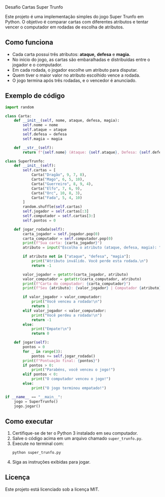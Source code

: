  Desafio Cartas Super Trunfo

Este projeto é uma implementação simples do jogo Super Trunfo em Python. O objetivo é comparar cartas com diferentes atributos e tentar vencer o computador em rodadas de escolha de atributos.

## Como funciona

- Cada carta possui três atributos: **ataque,** **defesa** e **magia.**
- No início do jogo, as cartas são embaralhadas e distribuídas entre o jogador e o computador.
- Em cada rodada, o jogador escolhe um atributo para disputar.
- Quem tiver o maior valor no atributo escolhido vence a rodada.
- O jogo termina após três rodadas, e o vencedor é anunciado.

## Exemplo de código

```python
import random

class Carta:
    def __init__(self, nome, ataque, defesa, magia):
        self.nome = nome
        self.ataque = ataque
        self.defesa = defesa
        self.magia = magia

    def __str__(self):
        return f"{self.nome} (Ataque: {self.ataque}, Defesa: {self.defesa}, Magia: {self.magia})"

class SuperTrunfo:
    def __init__(self):
        self.cartas = [
            Carta("Dragão", 9, 7, 8),
            Carta("Mago", 6, 5, 10),
            Carta("Guerreiro", 8, 9, 4),
            Carta("Elfo", 7, 6, 9),
            Carta("Orc", 10, 8, 3),
            Carta("Fada", 5, 4, 10)
        ]
        random.shuffle(self.cartas)
        self.jogador = self.cartas[:3]
        self.computador = self.cartas[3:]
        self.pontos = 0

    def jogar_rodada(self):
        carta_jogador = self.jogador.pop(0)
        carta_computador = self.computador.pop(0)
        print(f"Sua carta: {carta_jogador}")
        atributo = input("Escolha o atributo (ataque, defesa, magia): ").strip().lower()

        if atributo not in ["ataque", "defesa", "magia"]:
            print("Atributo inválido. Você perde esta rodada.\n")
            return -1

        valor_jogador = getattr(carta_jogador, atributo)
        valor_computador = getattr(carta_computador, atributo)
        print(f"Carta do computador: {carta_computador}")
        print(f"Seu {atributo}: {valor_jogador} | Computador {atributo}: {valor_computador}")

        if valor_jogador > valor_computador:
            print("Você venceu a rodada!\n")
            return 1
        elif valor_jogador < valor_computador:
            print("Você perdeu a rodada!\n")
            return -1
        else:
            print("Empate!\n")
            return 0

    def jogar(self):
        pontos = 0
        for _ in range(3):
            pontos += self.jogar_rodada()
        print(f"Pontuação final: {pontos}")
        if pontos > 0:
            print("Parabéns, você venceu o jogo!")
        elif pontos < 0:
            print("O computador venceu o jogo!")
        else:
            print("O jogo terminou empatado!")

if __name__ == "__main__":
    jogo = SuperTrunfo()
    jogo.jogar()
```

## Como executar

1. Certifique-se de ter o Python 3 instalado em seu computador.
2. Salve o código acima em um arquivo chamado `super_trunfo.py`.
3. Execute no terminal com:
   ```bash
   python super_trunfo.py
   ```
4. Siga as instruções exibidas para jogar.

## Licença

Este projeto está licenciado sob a licença MIT.
























































        
